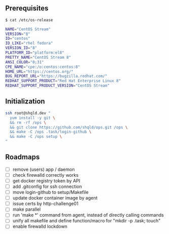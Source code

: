 ## Prerequisites

```sh
$ cat /etc/os-release

NAME="CentOS Stream"
VERSION="8"
ID="centos"
ID_LIKE="rhel fedora"
VERSION_ID="8"
PLATFORM_ID="platform:el8"
PRETTY_NAME="CentOS Stream 8"
ANSI_COLOR="0;31"
CPE_NAME="cpe:/o:centos:centos:8"
HOME_URL="https://centos.org/"
BUG_REPORT_URL="https://bugzilla.redhat.com/"
REDHAT_SUPPORT_PRODUCT="Red Hat Enterprise Linux 8"
REDHAT_SUPPORT_PRODUCT_VERSION="CentOS Stream"
```

## Initialization

```sh
ssh root@shqld.dev "
  yum install -y git \
  && rm -rf /ops \
  && git clone https://github.com/shqld/ops.git /ops \
  && make -C /ops .task/login-github \
  && make -C /ops setup \
"
```

## Roadmaps

-   [ ] remove (users) app / daemon
-   [ ] check firewalld correctly works
-   [ ] get docker registry token by API
-   [ ] add .gitconfig for ssh connection
-   [ ] move login-github to setup/Makefile
-   [ ] update docker container image by agent
-   [ ] issue certs by http-challenge01
-   [ ] make parallel
-   [ ] run 'make \*' command from agent, instead of directly calling commands
-   [ ] unify all makefile and define function/macro for "mkdir -p .task; touch"
-   [ ] enable firewalld lockdown
